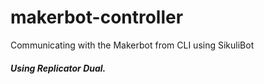 # makerbot-controller
Communicating with the Makerbot from CLI using SikuliBot 
##### Using Replicator Dual.
